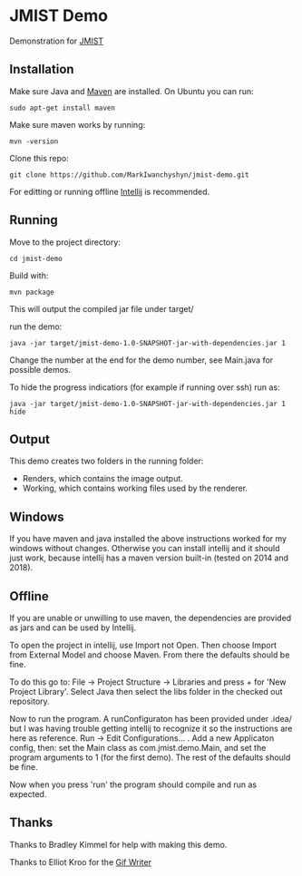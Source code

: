 
# JMIST Demo
Demonstration for [JMIST](http://jmist.eandb.ca/)

## Installation

Make sure Java and [Maven](https://maven.apache.org/install.html) are installed.
On Ubuntu you can run:
```
sudo apt-get install maven
```

Make sure maven works by running:
```
mvn -version
```

Clone this repo:
```
git clone https://github.com/MarkIwanchyshyn/jmist-demo.git
```

For editting or running offline [Intellij](https://www.jetbrains.com/help/idea/install-and-set-up-product.html) is recommended.

## Running

Move to the project directory:
```
cd jmist-demo
```

Build with:
```
mvn package
```

This will output the compiled jar file under target/

run the demo:
```
java -jar target/jmist-demo-1.0-SNAPSHOT-jar-with-dependencies.jar 1
```

Change the number at the end for the demo number, see Main.java for possible demos.

To hide the progress indicatiors (for example if running over ssh) run as:
```
java -jar target/jmist-demo-1.0-SNAPSHOT-jar-with-dependencies.jar 1 hide
```


## Output

This demo creates two folders in the running folder:
* Renders, which contains the image output.
* Working, which contains working files used by the renderer.



## Windows

If you have maven and java installed the above instructions worked for my windows without changes.
Otherwise you can install intellij and it should just work, because intellij has a maven version built-in (tested on 2014 and 2018).


## Offline

If you are unable or unwilling to use maven, the dependencies are provided as jars and can be used by Intellij.


To open the project in intellij, use Import not Open.  Then choose Import from External Model and choose Maven.  From there the defaults should be fine.


To do this go to: 
File -> Project Structure -> Libraries and press + for 'New Project Library'.  Select Java then select the libs folder in the checked out repository.


Now to run the program.  A runConfiguraton has been provided under .idea/ but I was having trouble getting intellij to recognize it so the instructions are here as reference.
Run -> Edit Configurations... .  Add a new Applicaton config, then: set the Main class as com.jmist.demo.Main, and set the program arguments to 1 (for the first demo).  The rest of the defaults should be fine.

Now when you press 'run' the program should compile and run as expected.


## Thanks

Thanks to Bradley Kimmel for help with making this demo.

Thanks to Elliot Kroo for the [Gif Writer](http://elliot.kroo.net/software/java/GifSequenceWriter/)
